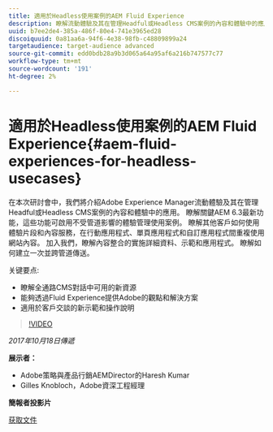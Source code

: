 ```yaml
---
title: 適用於Headless使用案例的AEM Fluid Experience
description: 瞭解流動體驗及其在管理Headful或Headless CMS案例的內容和體驗中的應用。 瞭解關鍵AEM 6.3最新功能，這些功能可實現不受管道影響的體驗管理使用案例等。
uuid: b7ee2de4-385a-486f-80e4-741e3965ed28
discoiquuid: 0a81aa6a-94f6-4e38-98fb-c48809899a24
targetaudience: target-audience advanced
source-git-commit: edd0bdb28a9b3d065a64a95af6a216b747577c77
workflow-type: tm+mt
source-wordcount: '191'
ht-degree: 2%

---
```


# 適用於Headless使用案例的AEM Fluid Experience{#aem-fluid-experiences-for-headless-usecases}

在本次研討會中，我們將介紹Adobe Experience Manager流動體驗及其在管理Headful或Headless CMS案例的內容和體驗中的應用。 瞭解關鍵AEM 6.3最新功能，這些功能可啟用不受管道影響的體驗管理使用案例。 瞭解其他客戶如何使用體驗片段和內容服務，在行動應用程式、單頁應用程式和自訂應用程式間重複使用網站內容。 加入我們，瞭解內容整合的實施詳細資料、示範和應用程式。 瞭解如何建立一次並跨管道傳送。

关键要点:

* 瞭解全通路CMS對話中可用的新資源
* 能夠透過Fluid Experience提供Adobe的觀點和解決方案
* 適用於客戶交談的新示範和操作說明

>[!VIDEO](https://video.tv.adobe.com/v/20495/?quality=9)

*2017年10月18日傳遞*

**展示者：**

* Adobe策略與產品行銷AEMDirector的Haresh Kumar
* Gilles Knobloch，Adobe資深工程經理

**簡報者投影片**

[获取文件](assets/gems-fluid-experiencesoct1617.pdf)
<!--
[Get back to the Overview](https://helpx.adobe.com/experience-manager/kt/eseminars/gems/aem-index.html)
-->
